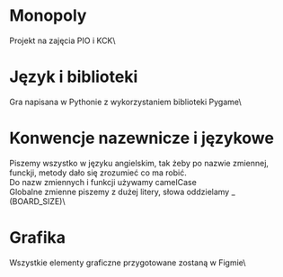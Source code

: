 # Monopoly
Projekt na zajęcia PIO i KCK\

# Język i biblioteki
Gra napisana w Pythonie z wykorzystaniem biblioteki Pygame\

# Konwencje nazewnicze i językowe
Piszemy wszystko w języku angielskim, tak żeby po nazwie zmiennej, funckji, metody dało się zrozumieć co ma robić.\
Do nazw zmiennych i funkcji używamy camelCase\
Globalne zmienne piszemy z dużej litery, słowa oddzielamy _ (BOARD_SIZE)\

# Grafika
Wszystkie elementy graficzne przygotowane zostaną w Figmie\
